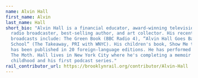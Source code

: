 ```yaml
---
name: Alvin Hall
first_name: Alvin
last_name: Hall
short_bio: "Alvin Hall is a financial educator, award-winning television and
  radio broadcaster, best-selling author, and art collector. His recent
  broadcasts include: The Green Book (BBC Radio 4), “Alvin Hall Goes Back to
  School” (The Takeaway, PRI with WNYC). His children's book, Show Me the Money,
  has been published in 20 foreign-language editions. He has performed on NPR's
  The Moth. Hall lives in New York City where he's completing a memoir of his
  childhood and his first podcast series."
rail_contributor_url: https://brooklynrail.org/contributor/Alvin-Hall
---
```

